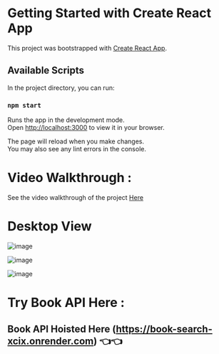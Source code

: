 # Getting Started with Create React App

This project was bootstrapped with [Create React App](https://github.com/facebook/create-react-app).

## Available Scripts

In the project directory, you can run:

### `npm start`

Runs the app in the development mode.\
Open [http://localhost:3000](http://localhost:3000) to view it in your browser.

The page will reload when you make changes.\
You may also see any lint errors in the console.

# Video Walkthrough :
See the video walkthrough of the project [Here](https://www.linkedin.com/posts/shashank-arthanur_booksearch-reactjs-webdevelopment-ugcPost-7064300371573145600-0Lnf?utm_source=share&utm_medium=member_desktop)

# Desktop View

![image](https://res.cloudinary.com/dboa7dqkl/image/upload/v1682790385/Screenshot_2023-04-29_231601_qe7pkd.png)


![image](https://res.cloudinary.com/dboa7dqkl/image/upload/v1682790397/Screenshot_2023-04-29_231500_xdjut3.png)


![image](https://res.cloudinary.com/dboa7dqkl/image/upload/v1682790027/Screenshot_2023-04-29_230914_uza7r5.png)


# Try Book API Here :

## Book API Hoisted Here (https://book-search-xcix.onrender.com) 👈👈

